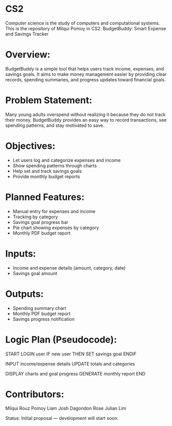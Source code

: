 # CS2
Computer science is the study of computers and computational systems. This is the repository of Milqui Pomoy in CS2.
BudgetBuddy: Smart Expense and Savings Tracker

# Overview:
BudgetBuddy is a simple tool that helps users track income, expenses, and savings goals. 
It aims to make money management easier by providing clear records, spending summaries, and progress updates toward financial goals.

# Problem Statement:
Many young adults overspend without realizing it because they do not track their money. 
BudgetBuddy provides an easy way to record transactions, see spending patterns, and stay motivated to save.

# Objectives:
- Let users log and categorize expenses and income
- Show spending patterns through charts
- Help set and track savings goals
- Provide monthly budget reports

# Planned Features:
- Manual entry for expenses and income
- Tracking by category
- Savings goal progress bar
- Pie chart showing expenses by category
- Monthly PDF budget report

# Inputs:
- Income and expense details (amount, category, date)
- Savings goal amount

# Outputs:
- Spending summary chart
- Monthly PDF budget report
- Savings progress notification

# Logic Plan (Pseudocode):
START
  LOGIN user
  IF new user THEN
      SET savings goal
  ENDIF

  INPUT income/expense details
  UPDATE totals and categories

  DISPLAY charts and goal progress
  GENERATE monthly report
END

# Contributors:
Milqui Rouz Pomoy
Liam Josh Dagondon
Rose Julian Lim

Status:
Initial proposal — development will start soon.
